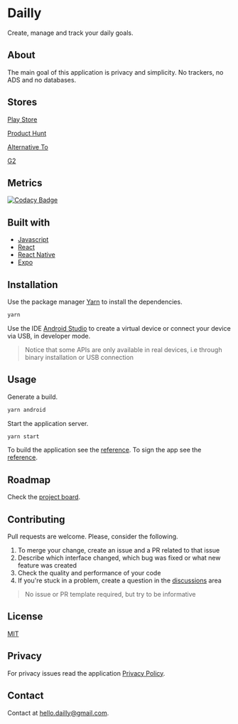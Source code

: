 # Dailly

Create, manage and track your daily goals.

## About

The main goal of this application is privacy and simplicity. No trackers, no ADS and no databases.

## Stores

[Play Store](https://play.google.com/store/apps/details?id=com.dailly.dailly)

[Product Hunt](https://www.producthunt.com/posts/dailly)

[Alternative To](https://alternativeto.net/software/dailly/about/)

[G2](https://www.g2.com/products/dailly/reviews)

## Metrics

[![Codacy Badge](https://app.codacy.com/project/badge/Grade/cb1e669938fe45c38c39c2a4b1d650f8)](https://www.codacy.com?utm_source=github.com&utm_medium=referral&utm_content=hydroxion/dailly&utm_campaign=Badge_Grade)

## Built with

- [Javascript](https://developer.mozilla.org/en-US/docs/Web/JavaScript)
- [React](https://reactjs.org/)
- [React Native](https://reactnative.dev/)
- [Expo](https://expo.io/)

## Installation

Use the package manager [Yarn](https://yarnpkg.com/getting-started/install) to install the dependencies.

```bash
yarn
```

Use the IDE [Android Studio](https://developer.android.com/studio/install) to create a virtual device or connect your device via USB, in developer mode.

> Notice that some APIs are only available in real devices, i.e through binary installation or USB connection

## Usage

Generate a build.

```sh
yarn android
```

Start the application server.

```sh
yarn start
```

To build the application see the [reference](https://reactnative.dev/docs/signed-apk-android#generating-the-release-aab). To sign the app see the [reference](https://www.decoide.org/react-native/docs/signed-apk-android.html).

## Roadmap

Check the [project board](https://github.com/hydroxion/dailly/projects).

## Contributing

Pull requests are welcome. Please, consider the following.

1. To merge your change, create an issue and a PR related to that issue
2. Describe which interface changed, which bug was fixed or what new feature was created
3. Check the quality and performance of your code
4. If you're stuck in a problem, create a question in the [discussions](https://github.com/hydroxion/dailly/discussions) area

> No issue or PR template required, but try to be informative

## License

[MIT](./LICENSE.md)

## Privacy

For privacy issues read the application [Privacy Policy](https://audaxly.com/privacy-policy?code=kojej1j04hvs8e).

## Contact

Contact at <a href="mailto:hello.dailly@gmail.com">hello.dailly@gmail.com</a>.
